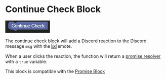 # Continue Check Block

![Continue Check Block](../../images/quest/continue_check.jpg)

The continue check block will add a Discord reaction to the Discord message `msg` with the 🆗 emote.

When a user clicks the reaction, the function will return a [promise resolver](https://developer.mozilla.org/en-US/docs/Web/JavaScript/Reference/Global_Objects/Promise/resolve) with a `true` variable.

This block is compatible with the [Promise Block](promise)